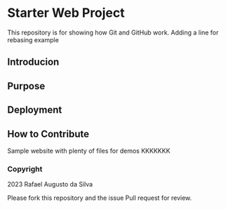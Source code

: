 # Starter Web Project

This repository is for showing how Git and GitHub work. Adding a line for rebasing example

## Introducion
## Purpose
## Deployment
## How to Contribute

Sample website with plenty of files for demos
KKKKKKK


### Copyright
2023 Rafael Augusto da Silva


Please fork this repository and the issue Pull request for review.